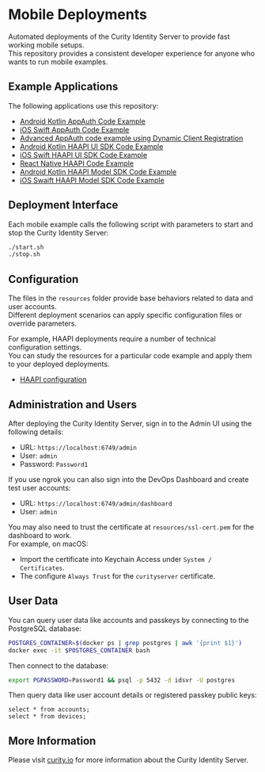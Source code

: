 # Mobile Deployments

Automated deployments of the Curity Identity Server to provide fast working mobile setups.\
This repository provides a consistent developer experience for anyone who wants to run mobile examples.

## Example Applications

The following applications use this repository:

- [Android Kotlin AppAuth Code Example](https://curity.io/resources/learn/kotlin-android-appauth/)
- [iOS Swift AppAuth Code Example](https://curity.io/resources/learn/swift-ios-appauth/)
- [Advanced AppAuth code example using Dynamic Client Registration](https://curity.io/resources/learn/authenticated-dcr-example/)
- [Android Kotlin HAAPI UI SDK Code Example](https://curity.io/resources/learn/kotlin-android-haapi/)
- [iOS Swift HAAPI UI SDK Code Example](https://curity.io/resources/learn/swift-ios-haapi/)
- [React Native HAAPI Code Example](https://curity.io/resources/learn/react-native-haapi/)
- [Android Kotlin HAAPI Model SDK Code Example](https://github.com/curityio/android-haapi-demo-app)
- [iOS Swaift HAAPI Model SDK Code Example](https://github.com/curityio/ios-haapi-demo-app)

## Deployment Interface

Each mobile example calls the following script with parameters to start and stop the Curity Identity Server:

```bash
./start.sh
./stop.sh
```

## Configuration

The files in the `resources` folder provide base behaviors related to data and user accounts.\
Different deployment scenarios can apply specific configuration files or override parameters.

For example, HAAPI deployments require a number of technical configuration settings.\
You can study the resources for a particular code example and apply them to your deployed deployments.

- [HAAPI configuration](haapi/example-config-template.xml)

## Administration and Users

After deploying the Curity Identity Server, sign in to the Admin UI using the following details:

- URL: `https://localhost:6749/admin`
- User: `admin`
- Password: `Password1`

If you use ngrok you can also sign into the DevOps Dashboard and create test user accounts:

- URL: `https://localhost:6749/admin/dashboard`
- User: `admin`

You may also need to trust the certificate at `resources/ssl-cert.pem` for the dashboard to work.\
For example, on macOS:

- Import the certificate into Keychain Access under `System / Certificates`.
- The configure `Always Trust` for the `curityserver` certificate.

## User Data

You can query user data like accounts and passkeys by connecting to the PostgreSQL database:

```bash
POSTGRES_CONTAINER=$(docker ps | grep postgres | awk '{print $1}')
docker exec -it $POSTGRES_CONTAINER bash
```

Then connect to the database:

```bash
export PGPASSWORD=Password1 && psql -p 5432 -d idsvr -U postgres
```

Then query data like user account details or registered passkey public keys:

```text
select * from accounts;
select * from devices;
```

## More Information

Please visit [curity.io](https://curity.io/) for more information about the Curity Identity Server.
